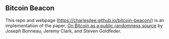 ## Bitcoin Beacon
This repo and webpage (https://charlesjlee.github.io/bitcoin-beacon/) is an implementation of the paper, [On Bitcoin as a public randomness source](https://eprint.iacr.org/2015/1015.pdf) by Joseph Bonneau, Jeremy Clark, and Steven Goldfeder.
